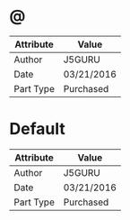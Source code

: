 # @
| Attribute | Value |
| ---  | ---     |
| Author | J5GURU |
| Date | 03/21/2016 |
| Part Type | Purchased |
# Default
| Attribute | Value |
| ---  | ---     |
| Author | J5GURU |
| Date | 03/21/2016 |
| Part Type | Purchased |
